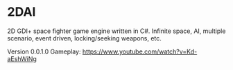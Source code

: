 # 2DAI
2D GDI+ space fighter game engine written in C#.
Infinite space, AI, multiple scenario, event driven, locking/seeking weapons, etc.

Version 0.0.1.0 Gameplay:
https://www.youtube.com/watch?v=Kd-aEshWiNg
